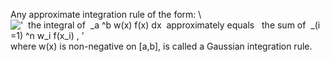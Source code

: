 Any approximate integration rule of the form: \\
!['  the integral of  \_a \^b w(x) f(x) dx  approximately equals   the sum of  \_(i=1) \^n w\_i f(x\_i) , '](../dictionary/equation_images/1399.1..png)
where w(x) is non-negative on [a,b], is called a Gaussian integration
rule.
